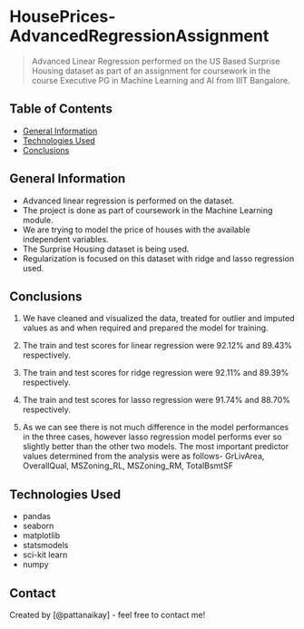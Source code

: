 # HousePrices-AdvancedRegressionAssignment
> Advanced Linear Regression performed on the US Based Surprise Housing dataset as part of an assignment for coursework in the course Executive PG in Machine Learning and AI from IIIT Bangalore. 


## Table of Contents
* [General Information](#general-information)
* [Technologies Used](#technologies-used)
* [Conclusions](#conclusions)

<!-- You can include any other section that is pertinent to your problem -->

## General Information
- Advanced linear regression is performed on the dataset.
- The project is done as part of coursework in the Machine Learning module. 
- We are trying to model the price of houses with the available independent variables. 
- The Surprise Housing dataset is being used. 
- Regularization is focused on this dataset with ridge and lasso regression used. 

<!-- You don't have to answer all the questions - just the ones relevant to your project. -->

## Conclusions
1) We have cleaned and visualized the data, treated for outlier and imputed values as and when required and prepared the model for training. 

2) The train and test scores for linear regression were 92.12% and 89.43% respectively. 

3) The train and test scores for ridge regression were 92.11% and 89.39% respectively.

4) The train and test scores for lasso regression were 91.74% and 88.70% respectively.

5) As we can see there is not much difference in the model performances in the three cases, however lasso regression model performs ever so slightly better than the other two models. The most important predictor values determined from the analysis were as follows- GrLivArea, OverallQual, MSZoning_RL, MSZoning_RM, TotalBsmtSF 

<!-- You don't have to answer all the questions - just the ones relevant to your project. -->


## Technologies Used
- pandas
- seaborn
- matplotlib
- statsmodels
- sci-kit learn
- numpy

<!-- As the libraries versions keep on changing, it is recommended to mention the version of library used in this project -->

## Contact
Created by [@pattanaikay] - feel free to contact me!


<!-- Optional -->
<!-- ## License -->
<!-- This project is open source and available under the [... License](). -->

<!-- You don't have to include all sections - just the one's relevant to your project -->
